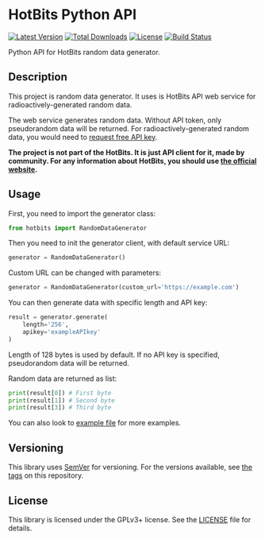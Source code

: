 HotBits Python API
=========================

[![Latest Version][icon-version]][link-pypi]
[![Total Downloads][icon-downloads]][link-pypi]
[![License][icon-license]][link-license]
[![Build Status][icon-travis]][link-travis]

Python API for HotBits random data generator.

## Description

This project is random data generator. It uses is HotBits API web service for radioactively-generated random data.

The web service generates random data. Without API token, only pseudorandom data will be returned. For radioactively-generated random data, you would need to [request free API key][link-apikey].

**The project is not part of the HotBits. It is just API client for it, made by community. For any information about HotBits, you should use [the official website][link-hotbits].**

## Usage

First, you need to import the generator class:

```python
from hotbits import RandomDataGenerator
```

Then you need to init the generator client, with default service URL:

```python
generator = RandomDataGenerator()
```

Custom URL can be changed with parameters:

```python
generator = RandomDataGenerator(custom_url='https://example.com')
```

You can then generate data with specific length and API key:

```python
result = generator.generate(
    length='256',
    apikey='exampleAPIkey'
)
```

Length of 128 bytes is used by default. If no API key is specified, pseudorandom data will be returned.

Random data are returned as list:

```python
print(result[0]) # First byte
print(result[1]) # Second byte
print(result[3]) # Third byte
```

You can also look to [example file][link-example] for more examples.

## Versioning

This library uses [SemVer][link-semver] for versioning. For the versions available, see [the tags][link-tags] on this repository.

## License

This library is licensed under the GPLv3+ license. See the [LICENSE][link-license-file] file for details.

[icon-version]: https://img.shields.io/pypi/v/hotbits.svg?style=flat-square&label=version
[icon-downloads]: https://img.shields.io/pypi/dm/hotbits.svg?style=flat-square&label=downloads
[icon-license]: https://img.shields.io/pypi/l/hotbits.svg?style=flat-square&label=license
[icon-travis]: https://img.shields.io/travis/com/filips123/HotBitsPy.svg?style=flat-square&label=build+status

[link-pypi]: https://pypi.org/project/hotbits/
[link-license]: https://choosealicense.com/licenses/gpl-3.0/
[link-semver]: https://semver.org/
[link-travis]: https://travis-ci.com/filips123/HotBitsPy/

[link-example]: https://github.com/filips123/HotBitsPy/blob/master/example.py
[link-tags]: https://github.com/filips123/HotBitsPy/tags/
[link-license-file]: https://github.com/filips123/HotBitsPy/blob/master/LICENSE

[link-hotbits]: https://www.fourmilab.ch/hotbits/
[link-apikey]: https://www.fourmilab.ch/hotbits/apikey_request.html
